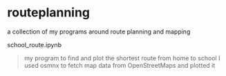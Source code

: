 # routeplanning
a collection of my programs around route planning and mapping

school_route.ipynb
  > my program to find and plot the shortest route from home to school
  > I used osmnx to fetch map data from OpenStreetMaps and plotted it
